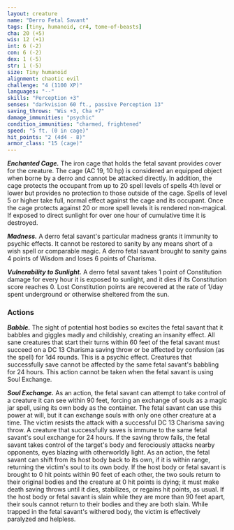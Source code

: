 ```yaml
---
layout: creature
name: "Derro Fetal Savant"
tags: [tiny, humanoid, cr4, tome-of-beasts]
cha: 20 (+5)
wis: 12 (+1)
int: 6 (-2)
con: 6 (-2)
dex: 1 (-5)
str: 1 (-5)
size: Tiny humanoid
alignment: chaotic evil
challenge: "4 (1100 XP)"
languages: "--"
skills: "Perception +3"
senses: "darkvision 60 ft., passive Perception 13"
saving_throws: "Wis +3, Cha +7"
damage_immunities: "psychic"
condition_immunities: "charmed, frightened"
speed: "5 ft. (0 in cage)"
hit_points: "2 (4d4 - 8)"
armor_class: "15 (cage)"
---
```


***Enchanted Cage.*** The iron cage that holds the fetal savant provides cover for the creature. The cage (AC 19, 10 hp) is considered an equipped object when borne by a derro and cannot be attacked directly. In addition, the cage protects the occupant from up to 20 spell levels of spells 4th level or lower but provides no protection to those outside of the cage. Spells of level 5 or higher take full, normal effect against the cage and its occupant. Once the cage protects against 20 or more spell levels it is rendered non-magical. If exposed to direct sunlight for over one hour of cumulative time it is destroyed.

***Madness.*** A derro fetal savant's particular madness grants it immunity to psychic effects. It cannot be restored to sanity by any means short of a wish spell or comparable magic. A derro fetal savant brought to sanity gains 4 points of Wisdom and loses 6 points of Charisma.

***Vulnerability to Sunlight.*** A derro fetal savant takes 1 point of Constitution damage for every hour it is exposed to sunlight, and it dies if its Constitution score reaches 0. Lost Constitution points are recovered at the rate of 1/day spent underground or otherwise sheltered from the sun.

### Actions

***Babble.*** The sight of potential host bodies so excites the fetal savant that it babbles and giggles madly and childishly, creating an insanity effect. All sane creatures that start their turns within 60 feet of the fetal savant must succeed on a DC 13 Charisma saving throw or be affected by confusion (as the spell) for 1d4 rounds. This is a psychic effect. Creatures that successfully save cannot be affected by the same fetal savant's babbling for 24 hours. This action cannot be taken when the fetal savant is using Soul Exchange.

***Soul Exchange.*** As an action, the fetal savant can attempt to take control of a creature it can see within 90 feet, forcing an exchange of souls as a magic jar spell, using its own body as the container. The fetal savant can use this power at will, but it can exchange souls with only one other creature at a time. The victim resists the attack with a successful DC 13 Charisma saving throw. A creature that successfully saves is immune to the same fetal savant's soul exchange for 24 hours. If the saving throw fails, the fetal savant takes control of the target's body and ferociously attacks nearby opponents, eyes blazing with otherworldly light. As an action, the fetal savant can shift from its host body back to its own, if it is within range, returning the victim's soul to its own body. If the host body or fetal savant is brought to 0 hit points within 90 feet of each other, the two souls return to their original bodies and the creature at 0 hit points is dying; it must make death saving throws until it dies, stabilizes, or regains hit points, as usual. If the host body or fetal savant is slain while they are more than 90 feet apart, their souls cannot return to their bodies and they are both slain. While trapped in the fetal savant's withered body, the victim is effectively paralyzed and helpless.

